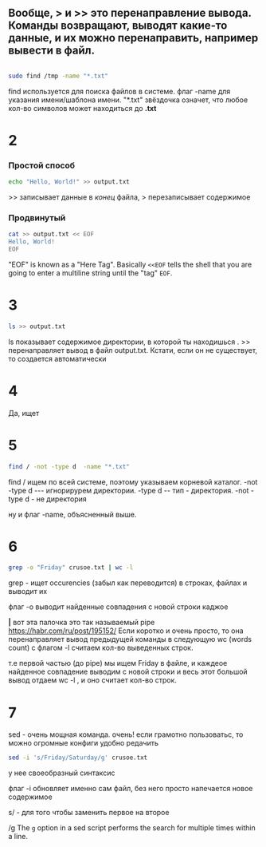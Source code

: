## Вообще, > и >> это перенаправление вывода. Команды возвращают, выводят какие-то данные, и их можно перенаправить, например вывести в файл.

```bash

sudo find /tmp -name "*.txt"
```

find используется для поиска файлов в системе. флаг -name для указания имени/шаблона имени. "*.txt"  звёздочка означет, что любое кол-во символов может находиться до **.txt**

# 2
### Простой способ

```bash
echo "Hello, World!" >> output.txt
```

\>> записывает данные в *конец* файла, \> перезаписывает содержимое

### Продвинутый
```bash
cat >> output.txt << EOF
Hello, World!
EOF
```


"EOF" is known as a "Here Tag". Basically `<<EOF` tells the shell that you are going to enter a multiline string until the "tag" `EOF`.


# 3
```bash
ls >> output.txt
```

ls показывает содержимое директории, в которой ты находишься . >> перенаправляет вывод в файл output.txt. Кстати, если он не существует, то создается автоматически

# 4

Да, ищет

# 5

```bash
find / -not -type d  -name "*.txt" 
```

find / ищем по всей системе, поэтому указываем корневой каталог.
-not -type d --- игнорирурем директории. 
-type d  -- тип - директория. 
-not -type d - не директория

ну и  флаг -name, объясненный выше.

# 6

```bash
grep -o "Friday" crusoe.txt | wc -l
```

grep - ищет occurencies (забыл как переводится) в строках, файлах и выводит их

флаг -o выводит найденные совпадения с новой строки каджое

**|** вот эта палочка это так называемый pipe https://habr.com/ru/post/195152/
Если коротко и очень просто, то она перенаправляет вывод предыдущей команды в следующую
wc (words count) c флагом -l считаем кол-во выведенных строк.

т.е первой частью (до pipe) мы ищем Friday в файле, и каждеое найденное совпадение выводим с новой строки и весь этот большой вывод отдаем wc -l , и оно считает кол-во строк. 

# 7
sed - очень мощная команда. очень!
если грамотно пользоватьс, то можно огромные конфиги удобно редачить

```bash
sed -i 's/Friday/Saturday/g' crusoe.txt
```

у нее своеобразный синтаксис

флаг -i обновляет именно сам файл, без него просто напечается новое содержимое

s/ - для того чтобы заменить первое на второе

/g The `g` option in a sed script performs the search for multiple times within a line.

